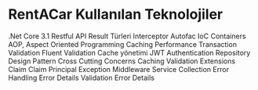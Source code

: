 # RentACar Kullanılan Teknolojiler
.Net Core 3.1
Restful API
Result Türleri
Interceptor
Autofac
IoC Containers
AOP, Aspect Oriented Programming
Caching
Performance
Transaction
Validation
Fluent Validation
Cache yönetimi
JWT Authentication
Repository Design Pattern
Cross Cutting Concerns
Caching
Validation
Extensions
Claim
Claim Principal
Exception Middleware
Service Collection
Error Handling
Error Details
Validation Error Details
